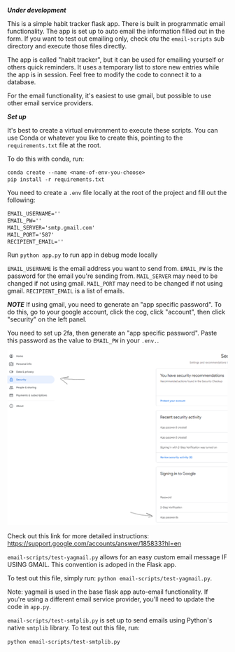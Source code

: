 ***Under development***

This is a simple habit tracker flask app.  There is built in programmatic email functionality.  The app is set up to auto email the information filled out in the form.  If you want to test out emailing only, check otu the `email-scripts` sub directory and execute those files directly.

The app is called "habit tracker", but it can be used for emailing yourself or others quick reminders.  It uses a temporary list to store new entries while the app is in session.  Feel free to modify the code to connect it to a database.

For the email functionality, it's easiest to use gmail, but possible to use other email service providers.

***Set up***

It's best to create a virtual environment to execute these scripts.  You can use Conda or whatever you like to create this, pointing to the `requirements.txt` file at the root. 

To do this with conda, run:
```
conda create --name <name-of-env-you-choose>
pip install -r requirements.txt
```

You need to create a `.env` file locally at the root of the project and fill out the following:

```
EMAIL_USERNAME=''
EMAIL_PW=''
MAIL_SERVER='smtp.gmail.com'
MAIL_PORT='587'
RECIPIENT_EMAIL=''
```

Run ```python app.py``` to run app in debug mode locally

`EMAIL_USERNAME` is the email address you want to send from.
`EMAIL_PW` is the password for the email you're sending from.
`MAIL_SERVER` may need to be changed if not using gmail.
`MAIL_PORT` may need to be changed if not using gmail.
`RECIPIENT_EMAIL` is a list of emails.

***NOTE***
If using gmail, you need to generate an "app specific password".  To do this, go to your google account, click the cog, click "account", then click "security" on the left panel.  

You need to set up 2fa, then generate an "app specific password".  Paste this password as the value to `EMAIL_PW` in your `.env.`.

![image info](./images/snip-2.png)

Check out this link for more detailed instructions: https://support.google.com/accounts/answer/185833?hl=en

`email-scripts/test-yagmail.py` allows for an easy custom email message IF USING GMAIL.  This convention is adoped in the Flask app.

To test out this file, simply run: `python email-scripts/test-yagmail.py`.

Note: yagmail is used in the base flask app auto-email functionality. If you're using a different email service provider, you'll need to update the code in `app.py`.

`email-scripts/test-smtplib.py` is set up to send emails using Python's native `smtplib` library.  To test out this file, run: 

`python email-scripts/test-smtplib.py`

